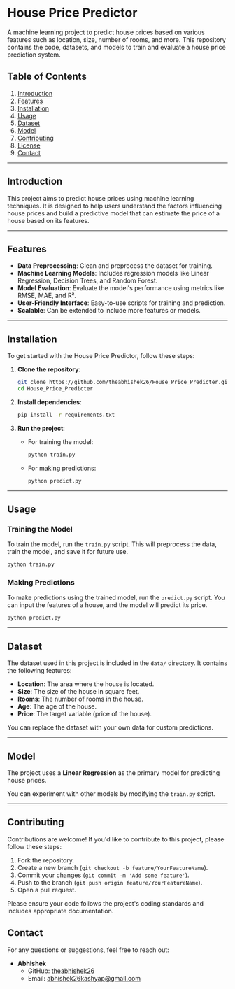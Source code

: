 # House Price Predictor
A machine learning project to predict house prices based on various features such as location, size, number of rooms, and more. This repository contains the code, datasets, and models to train and evaluate a house price prediction system.

## Table of Contents
1. [Introduction](#introduction)
2. [Features](#features)
3. [Installation](#installation)
4. [Usage](#usage)
5. [Dataset](#dataset)
6. [Model](#model)
7. [Contributing](#contributing)
8. [License](#license)
9. [Contact](#contact)

---

## Introduction

This project aims to predict house prices using machine learning techniques. It is designed to help users understand the factors influencing house prices and build a predictive model that can estimate the price of a house based on its features.

---

## Features

- **Data Preprocessing**: Clean and preprocess the dataset for training.
- **Machine Learning Models**: Includes regression models like Linear Regression, Decision Trees, and Random Forest.
- **Model Evaluation**: Evaluate the model's performance using metrics like RMSE, MAE, and R².
- **User-Friendly Interface**: Easy-to-use scripts for training and prediction.
- **Scalable**: Can be extended to include more features or models.

---

## Installation

To get started with the House Price Predictor, follow these steps:

1. **Clone the repository**:
   ```bash
   git clone https://github.com/theabhishek26/House_Price_Predicter.git
   cd House_Price_Predicter
   ```

2. **Install dependencies**:
   ```bash
   pip install -r requirements.txt
   ```

3. **Run the project**:
   - For training the model:
     ```bash
     python train.py
     ```
   - For making predictions:
     ```bash
     python predict.py
     ```

---

## Usage

### Training the Model
To train the model, run the `train.py` script. This will preprocess the data, train the model, and save it for future use.

```bash
python train.py
```

### Making Predictions
To make predictions using the trained model, run the `predict.py` script. You can input the features of a house, and the model will predict its price.

```bash
python predict.py
```

---

## Dataset

The dataset used in this project is included in the `data/` directory. It contains the following features:

- **Location**: The area where the house is located.
- **Size**: The size of the house in square feet.
- **Rooms**: The number of rooms in the house.
- **Age**: The age of the house.
- **Price**: The target variable (price of the house).

You can replace the dataset with your own data for custom predictions.

---

## Model

The project uses a **Linear Regression** as the primary model for predicting house prices.

You can experiment with other models by modifying the `train.py` script.

---

## Contributing

Contributions are welcome! If you'd like to contribute to this project, please follow these steps:

1. Fork the repository.
2. Create a new branch (`git checkout -b feature/YourFeatureName`).
3. Commit your changes (`git commit -m 'Add some feature'`).
4. Push to the branch (`git push origin feature/YourFeatureName`).
5. Open a pull request.

Please ensure your code follows the project's coding standards and includes appropriate documentation.


## Contact

For any questions or suggestions, feel free to reach out:

- **Abhishek**  
  - GitHub: [theabhishek26](https://github.com/theabhishek26)  
  - Email: abhishek26kashyap@gmail.com

